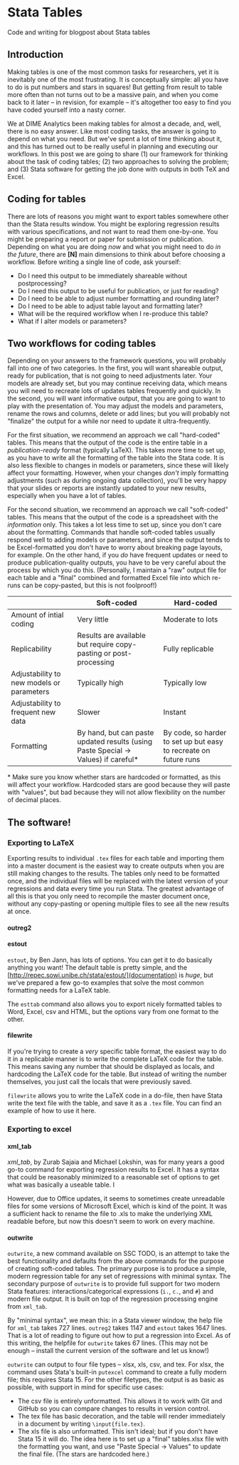 # Stata Tables

Code and writing for blogpost about Stata tables

## Introduction

Making tables is one of the most common tasks for researchers, yet it is inevitably one of the most frustrating. It is conceptually simple: all you have to do is put numbers and stars in squares! But getting from result to table more often than not turns out to be a massive pain, and when you come back to it later – in revision, for example – it's altogether too easy to find you have coded yourself into a nasty corner.

We at DIME Analytics been making tables for almost a decade, and, well, there is no easy answer. Like most coding tasks, the answer is going to depend on what you need. But we've spent a lot of time thinking about it, and this has turned out to be really useful in planning and executing our workflows. In this post we are going to share (1) our framework for thinking about the task of coding tables; (2) two approaches to solving the problem; and (3) Stata software for getting the job done with outputs in both TeX and Excel.

## Coding for tables

There are lots of reasons you might want to export tables somewhere other than the Stata results window. You might be exploring regression results with various specifications, and not want to read them one-by-one. You might be preparing a report or paper for submission or publication. Depending on what you are doing _now_ and what you might need to do _in the future_, there are **[N]** main dimensions to think about before choosing a workflow. Before writing a single line of code, ask yourself:

- Do I need this output to be immediately shareable without postprocessing?
- Do I need this output to be useful for publication, or just for reading?
- Do I need to be able to adjust number formatting and rounding later?
- Do I need to be able to adjust table layout and formatting later?
- What will be the required workflow when I re-produce this table?
- What if I alter models or parameters?

## Two workflows for coding tables

Depending on your answers to the framework questions, you will probably fall into one of two categories. In the first, you will want shareable output, ready for publication, that is not going to need adjustments later. Your models are already set, but you may continue receiving data, which means you will need to recreate lots of updates tables frequently and quickly. In the second, you will want informative output, that you are going to want to play with the presentation of. You may adjust the models and parameters, rename the rows and columns, delete or add lines; but you will probably not "finalize" the output for a while nor need to update it ultra-frequently.

For the first situation, we recommend an approach we call "hard-coded" tables. This means that the output of the code is the entire table in a _publication-ready_ format (typically LaTeX). This takes more time to set up, as you have to write all the formatting of the table into the Stata code. It is also less flexible to changes in models or parameters, since these will likely affect your formatting. However, when your changes _don't_ imply formatting adjustments (such as during ongoing data collection), you'll be very happy that your slides or reports are instantly updated to your new results, especially when you have a lot of tables.

For the second situation, we recommend an approach we call "soft-coded" tables. This means that the output of the code is a spreadsheet with the _information_ only. This takes a lot less time to set up, since you don't care about the formatting. Commands that handle soft-coded tables usually respond well to adding models or parameters, and since the output tends to be Excel-formatted you don't have to worry about breaking page layouts, for example. On the other hand, if you _do_ have frequent updates or need to produce publication-quality outputs, you have to be very careful about the process by which you do this. (Personally, I maintain a "raw" output file for each table and a "final" combined and formatted Excel file into which re-runs can be copy-pasted, but this is not foolproof!)

||Soft-coded|Hard-coded|
|-|-|-|
|Amount of intial coding | Very little | Moderate to lots |
|Replicability   | Results are available but require copy-pasting or post-processing  | Fully replicable  |
|Adjustability to new models or parameters | Typically high | Typically low |
|Adjustability to frequent new data   | Slower   | Instant  |
|Formatting   | By hand, but can paste updated results (using Paste Special → Values) if careful*  | By code, so harder to set up but easy to recreate on future runs  |

\* Make sure you know whether stars are hardcoded or formatted, as this will affect your workflow. Hardcoded stars are good because they will paste with "values", but bad because they will not allow flexibility on the number of decimal places.


## The software!

### Exporting to LaTeX

Exporting results to individual `.tex` files for each table and importing them into a master document is the easiest way to create outputs when you are still making changes to the results. The tables only need to be formatted once, and the individual files will be replaced with the latest version of your regressions and data every time you run Stata. The greatest advantage of all this is that you only need to recompile the master document once, without any copy-pasting or opening multiple files to see all the new results at once.

#### outreg2

#### estout

`estout`, by Ben Jann, has lots of options. You can get it to do basically anything you want! The default table is pretty simple, and the [http://repec.sowi.unibe.ch/stata/estout/](documentation) is *huge*, but we've prepared a few go-to examples that solve the most common formatting needs for a LaTeX table.

The `esttab` command also allows you to export nicely formatted tables to Word, Excel, csv and HTML, but the options vary from one format to the other.

#### filewrite

If you're trying to create a _very_ specific table format, the easiest way to do it in a replicable manner is to write the complete LaTeX code for the table. This means saving any number that should be displayed as locals, and hardcoding the LaTeX code for the table. But instead of writing the number themselves, you just call the locals that were previously saved.

`filewrite` allows you to write the LaTeX code in a do-file, then have Stata write the text file with the table, and save it as a `.tex` file. You can find an example of how to use it here.

### Exporting to excel

#### xml_tab

*xml_tab*, by Zurab Sajaia and Michael Lokshin, was for many years a good go-to command for exporting regression results to Excel. It has a syntax that could be reasonably minimized to a reasonable set of options to get what was basically a useable table. I

However, due to Office updates, it seems to sometimes create unreadable files for some versions of Microsoft Excel, which is kind of the point. It was a sufficient hack to rename the file to .xls to make the underlying XML readable before, but now this doesn't seem to work on every machine.

#### outwrite

`outwrite`, a new command available on SSC TODO, is an attempt to take the best functionality and defaults from the above commands for the purpose of creating soft-coded tables. The primary purpose is to produce a simple, modern regression table for any set of regressions with minimal syntax. The secondary purpose of `outwrite` is to provide full support for two modern Stata features: interactions/categorical expressions (`i.`, `c.`, and `#`) and modern file output. It is built on top of the regression processing engine from `xml_tab`.

By "minimal syntax", we mean this: in a Stata viewer window, the help file for `xml_tab` takes 727 lines. `outreg2` takes 1147 and `estout` takes 1647 lines. That is a lot of reading to figure out how to put a regression into Excel. As of this writing, the helpfile for `outwrite` takes 67 lines. (This may not be enough – install the current version of the software and let us know!)

`outwrite` can output to four file types – xlsx, xls, csv, and tex. For xlsx, the command uses Stata's built-in `putexcel` command to create a fully modern file; this requires Stata 15. For the other filetypes, the output is as basic as possible, with support in mind for specific use cases:

-   The csv file is entirely unformatted. This allows it to work with Git and GitHub so you can compare changes to results in version control.
-   The tex file has basic decoration, and the table will render immediately in a document by writing `\input{file.tex}`.
-   The xls file is also unformatted. This isn't ideal; but if you don't have Stata 15 it will do. The idea here is to set up a "final" tables.xlsx file with the formatting you want, and use "Paste Special → Values" to update the final file. (The stars are hardcoded here.)


#
